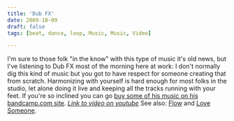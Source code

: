 ```yaml
---
title: 'Dub FX'
date: 2009-10-09
draft: false
tags: [beat, dance, loop, Music, Music, Video]

---
```


I'm sure to those folk "in the know" with this type of music it's old news, but I've listening to Dub FX most of the morning here at work:  I don't normally dig this kind of music but you got to have respect for someone creating that from scratch. Harmonizing with yourself is hard enough for most folks in the studio, let alone doing it live and keeping all the tracks running with your feet. If you're so inclined you can go [buy some of his music on his bandcamp.com site](http://dubfx.bandcamp.com/). _[Link to video on youtube](http://www.youtube.com/watch?v=bioYs6oAD8g)_ See also: [Flow](http://www.youtube.com/watch?v=WhBoR_tgXCI) and [Love Someone](http://vimeo.com/2707661).